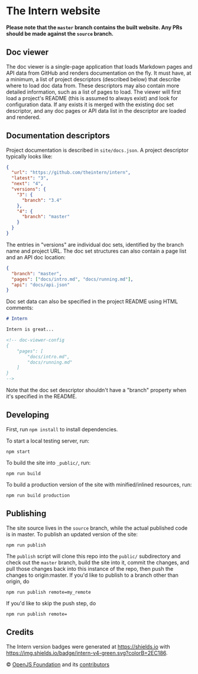 # The Intern website

**Please note that the `master` branch contains the built website. Any PRs
should be made against the `source` branch.**

## Doc viewer

The doc viewer is a single-page application that loads Markdown pages and API
data from GitHub and renders documentation on the fly. It must have, at a
minimum, a list of project descriptors (described below) that describe where to
load doc data from. These descriptors may also contain more detailed
information, such as a list of pages to load. The viewer will first load a
project's README (this is assumed to always exist) and look for configuration
data. If any exists it is merged with the existing doc set descriptor, and any
doc pages or API data list in the descriptor are loaded and rendered.

## Documentation descriptors

Project documentation is described in `site/docs.json`. A project descriptor
typically looks like:

```json
{
  "url": "https://github.com/theintern/intern",
  "latest": "3",
  "next": "4",
  "versions": {
    "3": {
      "branch": "3.4"
    },
    "4": {
      "branch": "master"
    }
  }
}
```

The entries in "versions" are individual doc sets, identified by the branch name
and project URL. The doc set structures can also contain a page list and an API
doc location:

```json
{
  "branch": "master",
  "pages": ["docs/intro.md", "docs/running.md"],
  "api": "docs/api.json"
}
```

Doc set data can also be specified in the project README using HTML comments:

```md
# Intern

Intern is great...

<!-- doc-viewer-config
{
    "pages": [
		"docs/intro.md",
		"docs/running.md"
	]
}
-->
```

Note that the doc set descriptor shouldn't have a "branch" property when it's
specified in the README.

## Developing

First, run `npm install` to install dependencies.

To start a local testing server, run:

```
npm start
```

To build the site into `_public/`, run:

```
npm run build
```

To build a production version of the site with minified/inlined resources, run:

```
npm run build production
```

## Publishing

The site source lives in the `source` branch, while the actual published code is
in master. To publish an updated version of the site:

```
npm run publish
```

The `publish` script will clone this repo into the `public/` subdirectory and
check out the `master` branch, build the site into it, commit the changes, and
pull those changes back into this instance of the repo, then push the changes to
origin:master. If you'd like to publish to a branch other than origin, do

```
npm run publish remote=my_remote
```

If you'd like to skip the push step, do

```
npm run publish remote=
```

## Credits

The Intern version badges were generated at https://shields.io with
https://img.shields.io/badge/intern-v4-green.svg?colorB=2EC186.

© [OpenJS Foundation](https://openjsf.org/) and its
[contributors](https://github.com/theintern/intern/graphs/contributors)
